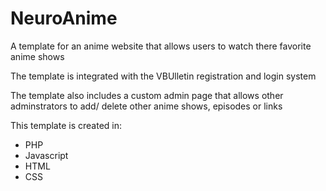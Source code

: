 NeuroAnime
==========

<p> A template for an anime website that allows users to watch there favorite anime shows </p>

<p> The template is integrated with the VBUlletin registration and login system</p>

<p>The template also includes a custom admin page that allows other adminstrators to add/ delete other anime shows, episodes or links</p>

<p>This template is  created in:</p>
<ul>
  <li>PHP</li>
  <li>Javascript</li>
  <li>HTML</li>
  <li>CSS</li>
</ul>
